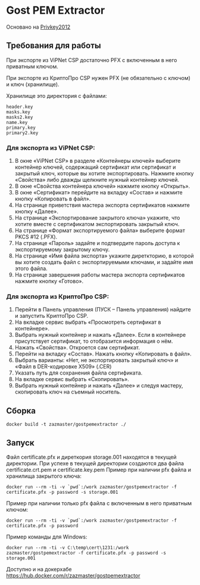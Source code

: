 # Gost PEM Extractor

Основано на [Privkey2012](https://github.com/iliadmitriev/privkey2012)

## Требования для работы

При экспорте из ViPNet CSP достаточно PFX с включенным в него приватным ключом.

При экспорте из КриптоПро CSP нужен PFX (не обязательно с ключом) и ключ (хранилище).

Хранилище это директория с файлами:
```
header.key
masks.key
masks2.key
name.key
primary.key
primary2.key
```

### Для экспорта из ViPNet CSP:
1. В окне «ViPNet CSP» в разделе «Контейнеры ключей» выберите контейнер ключей, содержащий сертификат или сертификат и закрытый ключ, которые вы хотите экспортировать. Нажмите кнопку «Свойства» либо дважды щелкните нужный контейнер ключей.
2. В окне «Свойства контейнера ключей» нажмите кнопку «Открыть».
3. В окне «Сертификат» перейдите на вкладку «Состав» и нажмите кнопку «Копировать в файл».
4. На странице приветствия мастера экспорта сертификатов нажмите кнопку «Далее».
5. На странице «Экспортирование закрытого ключа» укажите, что хотите вместе с сертификатом экспортировать закрытый ключ.
6. На странице «Формат экспортируемого файла» выберите формат PKCS #12 (.PFX).
7. На странице «Пароль» задайте и подтвердите пароль доступа к экспортируемому закрытому ключу.
8. На странице «Имя файла экспорта» укажите диреткторию, в которой вы хотите создать файл с экспортируемыми ключами, и задайте имя этого файла.
9. На странице завершения работы мастера экспорта сертификатов нажмите кнопку «Готово».

### Для экспорта из КриптоПро CSP:
1. Перейти в Панель управления (ПУСК – Панель управления) найдите и запустить КриптоПро CSP.
2. На вкладке сервис выбрать «Просмотреть сертификат в контейнере».
3. Выбрать нужный контейнер и нажать «Далее». Если в контейнере присутствует сертификат, то отобразится информация о нём.
4. Нажать «Свойства». Откроется сам сертификат.
5. Перейти на вкладку «Состав». Нажать кнопку «Копировать в файл».
6. Выбрать варианты: «Нет, не экспортировать закрытый ключ» и «Файл в DER-кодировке X509» (.CER)
7. Указать путь для сохранения файла сертификата.
8. На вкладке сервис выбрать «Скопировать».
9. Выбрать нужный контейнер и нажать «Далее» и следуя мастеру, скопировать ключ на съемный носитель.

## Сборка

```
docker build -t zazmaster/gostpemextractor ./
```

## Запуск

Файл certificate.pfx и диреткория storage.001 находятся в текущей директории. При успехе в текущей директории создаются два файла certificate.crt.pem и certificate.key.pem
Пример при наличии pfx файла и хранилища закрытого ключа:
```
docker run --rm -ti -v `pwd`:/work zazmaster/gostpemextractor -f certificate.pfx -p password -s storage.001
```
Пример при наличии только pfx файла с включенным в него приватным ключом:
```
docker run --rm -ti -v `pwd`:/work zazmaster/gostpemextractor -f certificate.pfx -p password 
```
Пример команды для Windows:
```
docker run --rm -ti -v C:\temp\cert\1231:/work zazmaster/gostpemextractor -f certificate.pfx -p password -s storage.001
```
Доступно и на докерхабе https://hub.docker.com/r/zazmaster/gostpemextractor
